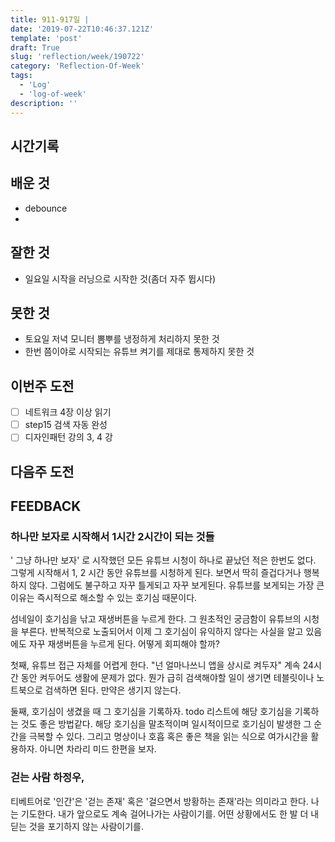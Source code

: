 ```yaml
---
title: 911-917일 |
date: '2019-07-22T10:46:37.121Z'
template: 'post'
draft: True
slug: 'reflection/week/190722'
category: 'Reflection-Of-Week'
tags:
  - 'Log'
  - 'log-of-week'
description: ''
---
```


## 시간기록



## 배운 것

- debounce 
- 

## 잘한 것

- 일요일 시작을 러닝으로 시작한 것(좀더 자주 뜁시다)

## 못한 것

- 토요일 저녁 모니터 뽐뿌를 냉정하게 처리하지 못한 것 
- 한번 쯤이야로 시작되는 유튜브 켜기를 제대로 통제하지 못한 것 

## 이번주 도전

- [ ] 네트워크 4장 이상 읽기
- [ ] step15 검색 자동 완성 
- [ ] 디자인패턴 강의 3, 4 강 

## 다음주 도전



## FEEDBACK

### 하나만 보자로 시작해서 1시간 2시간이 되는 것들

' 그냥 하나만 보자' 로 시작했던 모든 유튜브 시청이 하나로 끝났던 적은 한번도 없다. 그렇게 시작해서 1, 2 시간 동안 유튜브를 시청하게 된다. 보면서 딱히 즐겁다거나 행복하지 않다. 그럼에도 불구하고 자꾸 틀게되고 자꾸 보게된다.  유튜브를 보게되는 가장 큰 이유는 즉시적으로 해소할 수 있는 호기심 때문이다. 

섬네일이 호기심을 낚고 재생버튼을 누르게 한다. 그 원초적인 궁금함이 유튜브의 시청을 부른다. 반복적으로 노출되어서 이제 그 호기심이 유익하지 않다는 사실을 알고 있음에도 자꾸 재생버튼을 누르게 된다. 어떻게 회피해야 할까? 

첫째, 유튜브 접근 자체를 어렵게 한다. "넌 얼마나쓰니 앱을 상시로 켜두자" 계속 24시간 동안 켜두어도 생활에 문제가 없다. 뭔가 급히 검색해야할 일이 생기면 테블릿이나 노트북으로 검색하면 된다. 만약은 생기지 않는다. 

둘째, 호기심이 생겼을 때 그 호기심을 기록하자. todo 리스트에 해당 호기심을 기록하는 것도 좋은 방법같다. 해당 호기심을 말초적이며 일시적이므로 호기심이 발생한 그 순간을 극복할 수 있다. 그리고 명상이나 호흡 혹은 좋은 책을 읽는 식으로 여가시간을 활용하자. 아니면 차라리 미드 한편을 보자. 

### 걷는 사람 하정우,

티베트어로 '인간'은 '걷는 존재' 혹은 '걸으면서 방황하는 존재'라는 의미라고 한다. 나는 기도한다. 내가 앞으로도 계속 걸어나가는 사람이기를. 어떤 상황에서도 한 발 더 내딛는 것을 포기하지 않는 사람이기를. 



